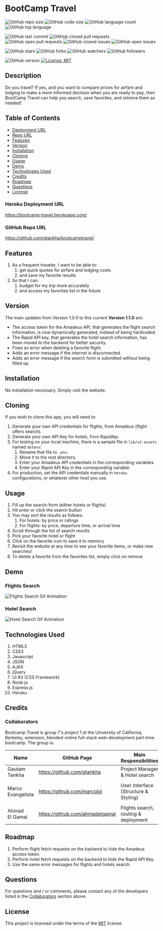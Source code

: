 # BootCamp Travel

![GitHub repo size](https://img.shields.io/github/repo-size/gtankha/bootcamptravel?style=plastic)
![GitHub code size](https://img.shields.io/github/languages/code-size/gtankha/bootcamptravel?style=plastic)
![GitHub language count](https://img.shields.io/github/languages/count/gtankha/bootcamptravel?style=plastic)
![GitHub top language](https://img.shields.io/github/languages/top/gtankha/bootcamptravel?style=plastic)

![GitHub last commit](https://img.shields.io/github/last-commit/gtankha/bootcamptravel?style=plastic)
![GitHub closed pull requests](https://img.shields.io/github/issues-pr-closed-raw/gtankha/bootcamptravel?color=green&style=plastic)
![GitHub open pull requests](https://img.shields.io/github/issues-pr-raw/gtankha/bootcamptravel?color=red&style=plastic)
![GitHub closed issues](https://img.shields.io/github/issues-closed-raw/gtankha/bootcamptravel?color=green&style=plastic)
![GitHub open issues](https://img.shields.io/github/issues-raw/gtankha/bootcamptravel?color=red&style=plastic)

![GitHub stars](https://img.shields.io/github/stars/gtankha/bootcamptravel?style=social)
![GitHub forks](https://img.shields.io/github/forks/gtankha/bootcamptravel?style=social)
![GitHub watchers](https://img.shields.io/github/watchers/gtankha/bootcamptravel?style=social)
![GitHub followers](https://img.shields.io/github/followers/gtankha?style=social)

![GitHub version](https://img.shields.io/github/package-json/v/gtankha/bootcamptravel?color=red&style=plastic)
[![License: MIT](https://img.shields.io/badge/License-MIT-yellow.svg)](https://opensource.org/licenses/MIT)

## Description
Do you travel? If yes, and you want to compare prices for airfare and lodging to make a more informed decision when you are ready to pay, then BootCamp Travel can help you search, save favorites, and retreive them as needed!

## Table of Contents
- [Deployment URL](#Heroku-Deployment-URL)
- [Repo URL](#GitHub-Repo-URL)
- [Features](#Features)
- [Version](#version)
- [Installation](#Installation)
- [Cloning](#Cloning)
- [Usage](#Usage)
- [Demo](#Demo)
- [Technologies Used](#Technologies-Used)
- [Credits](#Credits)
- [Roadmap](#Roadmap)
- [Questions](#Questions)
- [License](#License)

### Heroku Deployment URL
https://bootcamp-travel.herokuapp.com/

### GitHub Repo URL
https://github.com/gtankha/bootcamptravel/

## Features
1. As a frequent traveler, I want to be able to:
   1. get quick quotes for airfare and lodging costs
   1. and save my favorite results
1. So that I can:
   1. budget for my trip more accurately
   1. and access my favorites list in the future

## Version
The main updates from Version 1.0.0 to this current **Version 1.1.0** are:
- The access token for the Amadeus API, that generates the flight search information, is now dynamically generated, instead of being hardcoded.
- The Rapid API key, that generates the hotel search information, has been moved to the backend for better security.
- Fixes an error when deleting a favorite flight.
- Adds an error message if the internet is disconnected.
- Adds an error message if the search form is submitted without being filled up.

## Installation
No installation necessary. Simply visit the website.

## Cloning
If you wish to clone this app, you will need to:

1. Generate your own API credentials for flights, from Amadeus (flight offers search).
1. Generate your own API Key for hotels, from RapidApi.
1. For testing on your local machine, there is a sample file in `lib/v2-assets` named `dotenv`:
   1. Rename that file to `.env`.
   1. Move it to the root directory.
   1. Enter your Amadeus API credentials in the corresponding variables.
   1. Enter your Rapid API Key in the corresponding variable.
1. For production, set the API credentials manually in `heroku` configurations, or whatever other host you use.

## Usage
1. Fill up the search-form (either hotels or flights)
1. Hit enter or click the search button
1. You may sort the results as follows:
   1. For hotels: by price or ratings
   1. For flights: by price, departure time, or arrival time
1. Scroll through the list of search results
1. Pick your favorite hotel or flight
1. Click on the favorite icon to save it to memory
1. Revisit the website at any time to see your favorite items, or make new searches!
1. To delete a favorite from the favorites list, simply click on remove

## Demo
### Flights Search
![Flights Search Gif Animation](./public/assets/images/flights-animation.gif)

### Hotel Search
![Hotel Search Gif Animation](./public/assets/images/hotels-animation.gif)

## Technologies Used
1. HTML5
1. CSS3
1. Javascript
1. JSON
1. AJAX
1. jQuery
1. UI Kit (CSS Framework)
1. Node.js
1. Express.js
1. Heroku

## Credits
### Collaborators
Bootcamp Travel is group 7's project 1 at the University of California, Berkeley, extension, blended-online full-stack web-development part-time bootcamp. The group is:

| Name              | GitHub Page                     | Main Responsibilities                | Main Files                               |
| ----------------- | ------------------------------- | ------------------------------------ | ---------------------------------------- |
| Gautam Tankha     | https://github.com/gtankha      | Project Manager & Hotel search       | `hotel.js`                               |
| Marco Evangelista | https://github.com/marcobjj     | User Interface (Structure & Styling) | `index.html`, `style.css`, & `script.js` |
| Ahmad El Gamal    | https://github.com/ahmadelgamal | Flights search, routing & deployment | `flights.js` & `server.js`               |

## Roadmap
1. Perform flight fetch requests on the backend to hide the Amadeus access token.
1. Perform hotel fetch requests on the backend to hide the Rapid API Key.
1. Use the same error messages for flights and hotels search.

## Questions
For questions and / or comments, please contact any of the developers listed in the [Collaborators](#collaborators) section above.
## License
This project is licensed under the terms of the [MIT](https://opensource.org/licenses/MIT) license.
